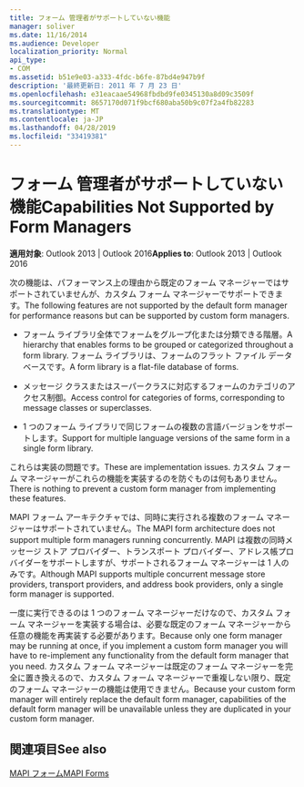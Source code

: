 ```yaml
---
title: フォーム 管理者がサポートしていない機能
manager: soliver
ms.date: 11/16/2014
ms.audience: Developer
localization_priority: Normal
api_type:
- COM
ms.assetid: b51e9e03-a333-4fdc-b6fe-87bd4e947b9f
description: '最終更新日: 2011 年 7 月 23 日'
ms.openlocfilehash: e31eacaae54968fbdbd9fe0345130a8d09c3509f
ms.sourcegitcommit: 8657170d071f9bcf680aba50b9c07f2a4fb82283
ms.translationtype: MT
ms.contentlocale: ja-JP
ms.lasthandoff: 04/28/2019
ms.locfileid: "33419381"
---
```

# <a name="capabilities-not-supported-by-form-managers"></a><span data-ttu-id="da9ee-103">フォーム 管理者がサポートしていない機能</span><span class="sxs-lookup"><span data-stu-id="da9ee-103">Capabilities Not Supported by Form Managers</span></span>

  
  
<span data-ttu-id="da9ee-104">**適用対象**: Outlook 2013 | Outlook 2016</span><span class="sxs-lookup"><span data-stu-id="da9ee-104">**Applies to**: Outlook 2013 | Outlook 2016</span></span> 
  
<span data-ttu-id="da9ee-105">次の機能は、パフォーマンス上の理由から既定のフォーム マネージャーではサポートされていませんが、カスタム フォーム マネージャーでサポートできます。</span><span class="sxs-lookup"><span data-stu-id="da9ee-105">The following features are not supported by the default form manager for performance reasons but can be supported by custom form managers.</span></span>
  
- <span data-ttu-id="da9ee-106">フォーム ライブラリ全体でフォームをグループ化または分類できる階層。</span><span class="sxs-lookup"><span data-stu-id="da9ee-106">A hierarchy that enables forms to be grouped or categorized throughout a form library.</span></span> <span data-ttu-id="da9ee-107">フォーム ライブラリは、フォームのフラット ファイル データベースです。</span><span class="sxs-lookup"><span data-stu-id="da9ee-107">A form library is a flat-file database of forms.</span></span>
    
- <span data-ttu-id="da9ee-108">メッセージ クラスまたはスーパークラスに対応するフォームのカテゴリのアクセス制御。</span><span class="sxs-lookup"><span data-stu-id="da9ee-108">Access control for categories of forms, corresponding to message classes or superclasses.</span></span>
    
- <span data-ttu-id="da9ee-109">1 つのフォーム ライブラリで同じフォームの複数の言語バージョンをサポートします。</span><span class="sxs-lookup"><span data-stu-id="da9ee-109">Support for multiple language versions of the same form in a single form library.</span></span>
    
<span data-ttu-id="da9ee-110">これらは実装の問題です。</span><span class="sxs-lookup"><span data-stu-id="da9ee-110">These are implementation issues.</span></span> <span data-ttu-id="da9ee-111">カスタム フォーム マネージャーがこれらの機能を実装するのを防ぐものは何もありません。</span><span class="sxs-lookup"><span data-stu-id="da9ee-111">There is nothing to prevent a custom form manager from implementing these features.</span></span>
  
<span data-ttu-id="da9ee-112">MAPI フォーム アーキテクチャでは、同時に実行される複数のフォーム マネージャーはサポートされていません。</span><span class="sxs-lookup"><span data-stu-id="da9ee-112">The MAPI form architecture does not support multiple form managers running concurrently.</span></span> <span data-ttu-id="da9ee-113">MAPI は複数の同時メッセージ ストア プロバイダー、トランスポート プロバイダー、アドレス帳プロバイダーをサポートしますが、サポートされるフォーム マネージャーは 1 人のみです。</span><span class="sxs-lookup"><span data-stu-id="da9ee-113">Although MAPI supports multiple concurrent message store providers, transport providers, and address book providers, only a single form manager is supported.</span></span>
  
<span data-ttu-id="da9ee-114">一度に実行できるのは 1 つのフォーム マネージャーだけなので、カスタム フォーム マネージャーを実装する場合は、必要な既定のフォーム マネージャーから任意の機能を再実装する必要があります。</span><span class="sxs-lookup"><span data-stu-id="da9ee-114">Because only one form manager may be running at once, if you implement a custom form manager you will have to re-implement any functionality from the default form manager that you need.</span></span> <span data-ttu-id="da9ee-115">カスタム フォーム マネージャーは既定のフォーム マネージャーを完全に置き換えるので、カスタム フォーム マネージャーで重複しない限り、既定のフォーム マネージャーの機能は使用できません。</span><span class="sxs-lookup"><span data-stu-id="da9ee-115">Because your custom form manager will entirely replace the default form manager, capabilities of the default form manager will be unavailable unless they are duplicated in your custom form manager.</span></span>
  
## <a name="see-also"></a><span data-ttu-id="da9ee-116">関連項目</span><span class="sxs-lookup"><span data-stu-id="da9ee-116">See also</span></span>



[<span data-ttu-id="da9ee-117">MAPI フォーム</span><span class="sxs-lookup"><span data-stu-id="da9ee-117">MAPI Forms</span></span>](mapi-forms.md)

